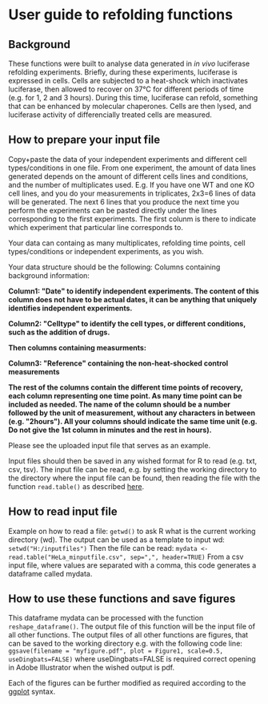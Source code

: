 # User guide to refolding functions
## Background

These functions were built to analyse data generated in _in vivo_ luciferase refolding experiments.
Briefly, during these experiments, luciferase is expressed in cells. Cells are subjected to a heat-shock which inactivates luciferase, then allowed to recover on 37°C for different periods of time (e.g. for 1, 2 and 3 hours). During this time, luciferase can refold, something that can be enhanced by molecular chaperones.
Cells are then lysed, and luciferase activity of differencially treated cells are measured.

 ## How to prepare your input file

Copy+paste the data of your independent experiments and different cell types/conditions in one file. 
From one experiment, the amount of data lines generated depends on the amount of different cells lines and conditions, and the number of multiplicates used.
E.g. If you have one WT and one KO cell lines, and you do your measurements in triplicates, 2x3=6 lines of data will be generated.
The next 6 lines that you produce the next time you perform the experiments can be pasted directly under the lines corresponding to the first experiments.
The first colunm is there to indicate which experiment that particular line corresponds to.

Your data can containg as many multiplicates, refolding time points, cell types/conditions or independent experiments, as you wish.

Your data structure should be the following: 
Columns containing background information: 

__Column1: "Date" to identify independent experiments. The content of this column does not have to be actual dates, it can be anything that uniquely identifies independent experiments.__

__Column2: "Celltype" to identify the cell types, or different conditions, such as the addition of drugs.__

__Then columns containing measurments:__

__Column3: "Reference" containing the non-heat-shocked control measurements__

__The rest of the columns contain the different time points of recovery, each column representing one time point. As many time point can be included as needed. The name of the column should be a number followed by the unit of measurement, without any characters in between (e.g. "2hours"). All your columns should indicate the same time unit (e.g. Do not give the 1st column in minutes and the rest in hours).__

Please see the uploaded input file that serves as an example.

Input files should then be saved in any wished format for R to read (e.g. txt, csv, tsv).
The input file can be read, e.g. by setting the working directory to the directory where the input file can be found, then reading the file with the function `read.table()` as described [here](http://www.r-tutor.com/r-introduction/data-frame/data-import).

 ## How to read input file

Example on how to read a file:
`getwd()` to ask R what is the current working directory (wd). The output can be used as a template to input wd:
`setwd("H:/inputfiles")`
Then the file can be read:
`mydata <- read.table("HeLa_minputfile.csv", sep=",", header=TRUE)` 
From a csv input file, where values are separated with a comma, this code generates a dataframe called mydata.

 ## How to use these functions and save figures
 
This dataframe mydata can be processed with the function `reshape_dataframe()`. The output file of this function will be the input file of all other functions. The output files of all other functions are figures, that can be saved to the working directory e.g. with the following code line:
`ggsave(filename = "myfigure.pdf", plot = Figure1, scale=0.5, useDingbats=FALSE)`
where useDingbats=FALSE is required correct opening in Adobe Illustrator when the wished output is pdf.

Each of the figures can be further modified as required according to the [ggplot](https://uc-r.github.io/ggplot_intro) syntax. 
